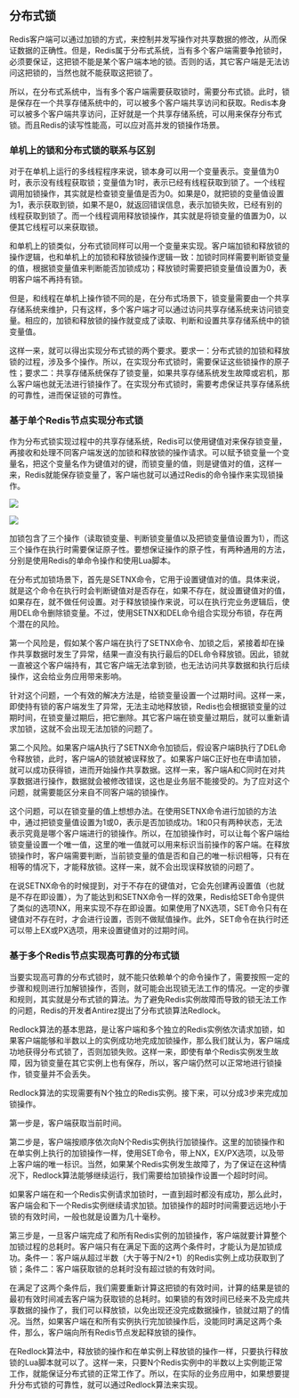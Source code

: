 ## 分布式锁

Redis客户端可以通过加锁的方式，来控制并发写操作对共享数据的修改，从而保证数据的正确性。但是，Redis属于分布式系统，当有多个客户端需要争抢锁时，必须要保证，这把锁不能是某个客户端本地的锁。否则的话，其它客户端是无法访问这把锁的，当然也就不能获取这把锁了。

所以，在分布式系统中，当有多个客户端需要获取锁时，需要分布式锁。此时，锁是保存在一个共享存储系统中的，可以被多个客户端共享访问和获取。Redis本身可以被多个客户端共享访问，正好就是一个共享存储系统，可以用来保存分布式锁。而且Redis的读写性能高，可以应对高并发的锁操作场景。

### 单机上的锁和分布式锁的联系与区别

对于在单机上运行的多线程程序来说，锁本身可以用一个变量表示。变量值为0时，表示没有线程获取锁；变量值为1时，表示已经有线程获取到锁了。一个线程调用加锁操作，其实就是检查锁变量值是否为0。如果是0，就把锁的变量值设置为1，表示获取到锁，如果不是0，就返回错误信息，表示加锁失败，已经有别的线程获取到锁了。而一个线程调用释放锁操作，其实就是将锁变量的值置为0，以便其它线程可以来获取锁。

和单机上的锁类似，分布式锁同样可以用一个变量来实现。客户端加锁和释放锁的操作逻辑，也和单机上的加锁和释放锁操作逻辑一致：加锁时同样需要判断锁变量的值，根据锁变量值来判断能否加锁成功；释放锁时需要把锁变量值设置为0，表明客户端不再持有锁。

但是，和线程在单机上操作锁不同的是，在分布式场景下，锁变量需要由一个共享存储系统来维护，只有这样，多个客户端才可以通过访问共享存储系统来访问锁变量。相应的，加锁和释放锁的操作就变成了读取、判断和设置共享存储系统中的锁变量值。

这样一来，就可以得出实现分布式锁的两个要求。要求一：分布式锁的加锁和释放锁的过程，涉及多个操作。所以，在实现分布式锁时，需要保证这些锁操作的原子性；要求二：共享存储系统保存了锁变量，如果共享存储系统发生故障或宕机，那么客户端也就无法进行锁操作了。在实现分布式锁时，需要考虑保证共享存储系统的可靠性，进而保证锁的可靠性。

### 基于单个Redis节点实现分布式锁

作为分布式锁实现过程中的共享存储系统，Redis可以使用键值对来保存锁变量，再接收和处理不同客户端发送的加锁和释放锁的操作请求。可以赋予锁变量一个变量名，把这个变量名作为键值对的键，而锁变量的值，则是键值对的值，这样一来，Redis就能保存锁变量了，客户端也就可以通过Redis的命令操作来实现锁操作。

![](E:\GongZuoQu\ZhiShiKu\TuPian\JiKeShiJian\Redis\FenBuShiSuo_img02.jpg)

![](E:\GongZuoQu\ZhiShiKu\TuPian\JiKeShiJian\Redis\FenBuShiSuo_img04.jpg)

加锁包含了三个操作（读取锁变量、判断锁变量值以及把锁变量值设置为1），而这三个操作在执行时需要保证原子性。要想保证操作的原子性，有两种通用的方法，分别是使用Redis的单命令操作和使用Lua脚本。

在分布式加锁场景下，首先是SETNX命令，它用于设置键值对的值。具体来说，就是这个命令在执行时会判断键值对是否存在，如果不存在，就设置键值对的值，如果存在，就不做任何设置。对于释放锁操作来说，可以在执行完业务逻辑后，使用DEL命令删除锁变量。不过，使用SETNX和DEL命令组合实现分布锁，存在两个潜在的风险。

第一个风险是，假如某个客户端在执行了SETNX命令、加锁之后，紧接着却在操作共享数据时发生了异常，结果一直没有执行最后的DEL命令释放锁。因此，锁就一直被这个客户端持有，其它客户端无法拿到锁，也无法访问共享数据和执行后续操作，这会给业务应用带来影响。

针对这个问题，一个有效的解决方法是，给锁变量设置一个过期时间。这样一来，即使持有锁的客户端发生了异常，无法主动地释放锁，Redis也会根据锁变量的过期时间，在锁变量过期后，把它删除。其它客户端在锁变量过期后，就可以重新请求加锁，这就不会出现无法加锁的问题了。

第二个风险。如果客户端A执行了SETNX命令加锁后，假设客户端B执行了DEL命令释放锁，此时，客户端A的锁就被误释放了。如果客户端C正好也在申请加锁，就可以成功获得锁，进而开始操作共享数据。这样一来，客户端A和C同时在对共享数据进行操作，数据就会被修改错误，这也是业务层不能接受的。为了应对这个问题，就需要能区分来自不同客户端的锁操作。

这个问题，可以在锁变量的值上想想办法。在使用SETNX命令进行加锁的方法中，通过把锁变量值设置为1或0，表示是否加锁成功。1和0只有两种状态，无法表示究竟是哪个客户端进行的锁操作。所以，在加锁操作时，可以让每个客户端给锁变量设置一个唯一值，这里的唯一值就可以用来标识当前操作的客户端。在释放锁操作时，客户端需要判断，当前锁变量的值是否和自己的唯一标识相等，只有在相等的情况下，才能释放锁。这样一来，就不会出现误释放锁的问题了。

在说SETNX命令的时候提到，对于不存在的键值对，它会先创建再设置值（也就是不存在即设置），为了能达到和SETNX命令一样的效果，Redis给SET命令提供了类似的选项NX，用来实现不存在即设置。如果使用了NX选项，SET命令只有在键值对不存在时，才会进行设置，否则不做赋值操作。此外，SET命令在执行时还可以带上EX或PX选项，用来设置键值对的过期时间。

### 基于多个Redis节点实现高可靠的分布式锁

当要实现高可靠的分布式锁时，就不能只依赖单个的命令操作了，需要按照一定的步骤和规则进行加解锁操作，否则，就可能会出现锁无法工作的情况。一定的步骤和规则，其实就是分布式锁的算法。为了避免Redis实例故障而导致的锁无法工作的问题，Redis的开发者Antirez提出了分布式锁算法Redlock。

Redlock算法的基本思路，是让客户端和多个独立的Redis实例依次请求加锁，如果客户端能够和半数以上的实例成功地完成加锁操作，那么我们就认为，客户端成功地获得分布式锁了，否则加锁失败。这样一来，即使有单个Redis实例发生故障，因为锁变量在其它实例上也有保存，所以，客户端仍然可以正常地进行锁操作，锁变量并不会丢失。

Redlock算法的实现需要有N个独立的Redis实例。接下来，可以分成3步来完成加锁操作。

第一步是，客户端获取当前时间。

第二步是，客户端按顺序依次向N个Redis实例执行加锁操作。这里的加锁操作和在单实例上执行的加锁操作一样，使用SET命令，带上NX，EX/PX选项，以及带上客户端的唯一标识。当然，如果某个Redis实例发生故障了，为了保证在这种情况下，Redlock算法能够继续运行，我们需要给加锁操作设置一个超时时间。

如果客户端在和一个Redis实例请求加锁时，一直到超时都没有成功，那么此时，客户端会和下一个Redis实例继续请求加锁。加锁操作的超时时间需要远远地小于锁的有效时间，一般也就是设置为几十毫秒。

第三步是，一旦客户端完成了和所有Redis实例的加锁操作，客户端就要计算整个加锁过程的总耗时。客户端只有在满足下面的这两个条件时，才能认为是加锁成功。条件一：客户端从超过半数（大于等于N/2+1）的Redis实例上成功获取到了锁；条件二：客户端获取锁的总耗时没有超过锁的有效时间。

在满足了这两个条件后，我们需要重新计算这把锁的有效时间，计算的结果是锁的最初有效时间减去客户端为获取锁的总耗时。如果锁的有效时间已经来不及完成共享数据的操作了，我们可以释放锁，以免出现还没完成数据操作，锁就过期了的情况。当然，如果客户端在和所有实例执行完加锁操作后，没能同时满足这两个条件，那么，客户端向所有Redis节点发起释放锁的操作。

在Redlock算法中，释放锁的操作和在单实例上释放锁的操作一样，只要执行释放锁的Lua脚本就可以了。这样一来，只要N个Redis实例中的半数以上实例能正常工作，就能保证分布式锁的正常工作了。所以，在实际的业务应用中，如果想要提升分布式锁的可靠性，就可以通过Redlock算法来实现。
